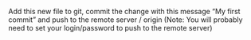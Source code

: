 Add this new file to git, commit the change with this message “My first commit” and push to the remote server / origin 
(Note: You will probably need to set your login/password to push to the remote server)
